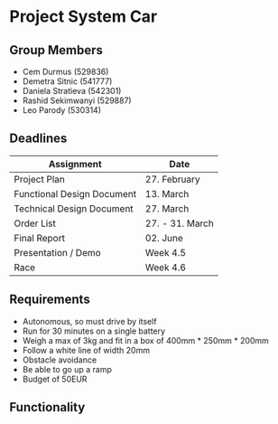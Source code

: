 # Project System Car

## Group Members
* Cem Durmus (529836)
* Demetra Sitnic (541777)
* Daniela Stratieva (542301)
* Rashid Sekimwanyi (529887)
* Leo Parody (530314)

## Deadlines


| Assignment                 | Date            |
| -------------------------- | --------------- |
| Project Plan               | 27. February    |
| Functional Design Document | 13. March       |
| Technical Design Document  | 27. March       |
| Order List                 | 27. - 31. March |
| Final Report               | 02. June        |
| Presentation / Demo        | Week 4.5        |
| Race                       | Week 4.6        |


## Requirements

* Autonomous, so must drive by itself
* Run for 30 minutes on a single battery
* Weigh a max of 3kg and fit in a box of 400mm * 250mm * 200mm
* Follow a white line of width 20mm 
* Obstacle avoidance
* Be able to go up a ramp
* Budget of 50EUR

## Functionality